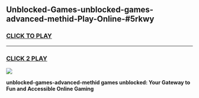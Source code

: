
## Unblocked-Games-unblocked-games-advanced-methid-Play-Online-#5rkwy
<h3>
<a href="https://premium.freeplayer.one?title=unblocked-games-advanced-methid&ref=27F">CLICK TO PLAY</a></h3>
<hr>

<h3>
<a href="https://premium.freeplayer.one?title=unblocked-games-advanced-methid&ref=27F">CLICK 2 PLAY</a>
  
</h3>

<a href="https://premium.freeplayer.one?title=unblocked-games-advanced-methid&ref=27F"><img src="https://clearcache.store/games.png"></a>


**unblocked-games-advanced-methid games unblocked: Your Gateway to Fun and Accessible Online Gaming**
